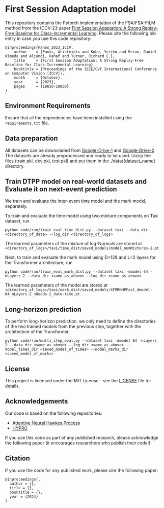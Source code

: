 # First Session Adaptation model
This repository contains the Pytorch implementation of the FSA/FSA-FiLM method from the ICCV-23 paper [First Session Adaptation: A Strong Replay-Free Baseline for
Class-Incremental Learning](https://arxiv.org/pdf/2303.13199.pdf). Please cite the following bib entry in case you use this code repository:

    @inproceedings{Panos_2023_ICCV,
        author    = {Panos, Aristeidis and Kobe, Yuriko and Reino, Daniel Olmeda and Aljundi, Rahaf and Turner, Richard E.},
        title     = {First Session Adaptation: A Strong Replay-Free Baseline for Class-Incremental Learning},
        booktitle = {Proceedings of the IEEE/CVF International Conference on Computer Vision (ICCV)},
        month     = {October},
        year      = {2023},
        pages     = {18820-18830}
    }

## Environment Requirements

Ensure that all the dependencies have been installed using the `requirements.txt` file.

## Data preparation
All datasets can be downoladed from [Google-Drive-1](https://drive.google.com/drive/folders/13e5jCkprJGB6jiVtIrU-XaCzSws5PPfB) and [Google-Drive-2](https://drive.google.com/drive/folders/0BwqmV0EcoUc8UklIR1BKV25YR1U?resourcekey=0-OrlU87jyc1m-dVMmY5aC4w). The datasets are already preprocessed and ready to be used. Unzip the files (train.pkl, dev.pkl, test.pkl) and put them in the [./data/{dataset_name}](https://github.com/aresPanos/dtpp/tree/main/data) directory.

## Train DTPP model on real-world datasets and Evaluate it on next-event prediction

We train and evaluate the inter-event time model and the mark model, separately. 

To train and evaluate the time model using two mixture components on Taxi dataset, run

    python code/run/train_eval_time_dist.py --dataset taxi --data_dir <directory_of_data> --log_dir <directory_of_logs>

The learned parameters of the mixture of log-Normals are stored at  `<directory_of_logs>/taxi/time_dist/saved_models/model_numMixtures-2.pt`

Next, to train and evaluate the mark model using D=128 and L=2 layers for the Transformer architecture, run

    python code/run/train_eval_mark_dist.py --dataset taxi -dmodel 64 -nLayers 2 --data_dir <same_as_above> --log_dir <same_as_above>

The learned parameters of the model are stored at  `<directory_of_logs>/taxi/mark_dist/saved_models/XFMRNHPFast_dmodel-64_nLayers-2_nHeads-2_date-time.pt`

## Long-horizon prediction

To perform long-horizon prediction, we only need to define the directories of the two trained models from the previous step, together with the architecture of the Transformer,

    python code/run/multi_step_eval.py --dataset taxi -dmodel 64 -nLayers 2 --data_dir <same_as_above> --log_dir <same_as_above> --model_times_dir <saved_model_of_times> --model_marks_dir <saved_model_of_marks>

## License
This project is licensed under the MIT License - see the [LICENSE](https://github.com/aresPanos/dtpp/blob/main/LICENSE) file for details.

## Acknowledgements
Our code is based on the following repositories:
* [Attentive Neural Hawkes Process](https://github.com/yangalan123/anhp-andtt)
* [HYPRO](https://github.com/ant-research/hypro_tpp/tree/main)

If you use this code as part of any published research, please acknowledge the following paper (it encourages researchers who publish their code!):

## Citation
If you use the code for any published work, please cire the following paper:

    @inproceedings{,
      author = {},
      title = {},
      booktitle = {},
      year = {2024}
    }


